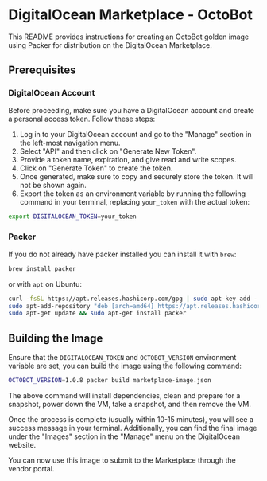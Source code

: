 # DigitalOcean Marketplace - OctoBot

This README provides instructions for creating an OctoBot golden image using Packer for distribution on the DigitalOcean Marketplace.

## Prerequisites

### DigitalOcean Account

Before proceeding, make sure you have a DigitalOcean account and create a personal access token. Follow these steps:

1. Log in to your DigitalOcean account and go to the "Manage" section in the left-most navigation menu.
2. Select "API" and then click on "Generate New Token".
3. Provide a token name, expiration, and give read and write scopes.
4. Click on "Generate Token" to create the token.
5. Once generated, make sure to copy and securely store the token. It will not be shown again.
6. Export the token as an environment variable by running the following command in your terminal, replacing `your_token` with the actual token:

```bash
export DIGITALOCEAN_TOKEN=your_token
```

### Packer

If you do not already have packer installed you can install it with `brew`:

```bash
brew install packer
```

or with `apt` on Ubuntu:

```bash
curl -fsSL https://apt.releases.hashicorp.com/gpg | sudo apt-key add -
sudo apt-add-repository "deb [arch=amd64] https://apt.releases.hashicorp.com $(lsb_release -cs) main"
sudo apt-get update && sudo apt-get install packer
```

## Building the Image

Ensure that the `DIGITALOCEAN_TOKEN` and `OCTOBOT_VERSION` environment variable are set, you can build the image using the following command:

```bash
OCTOBOT_VERSION=1.0.8 packer build marketplace-image.json
```

The above command will install dependencies, clean and prepare for a snapshot, power down the VM, take a snapshot, and then remove the VM.

Once the process is complete (usually within 10-15 minutes), you will see a success message in your terminal. Additionally, you can find the final image under the "Images" section in the "Manage" menu on the DigitalOcean website.

You can now use this image to submit to the Marketplace through the vendor portal.

